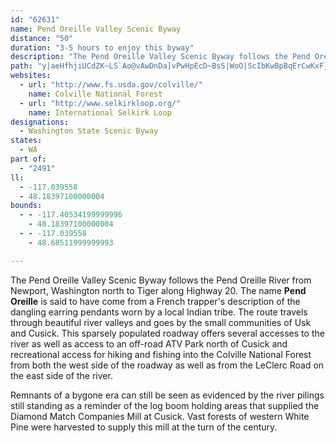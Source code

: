 ```yaml
---
id: "62631"
name: Pend Oreille Valley Scenic Byway
distance: "50"
duration: "3-5 hours to enjoy this byway"
description: "The Pend Oreille Valley Scenic Byway follows the Pend Oreille River from Newport, Washington north to Tiger along Highway 20. The route travels through beautiful river valleys and goes by the small communities of Usk and Cusick."
path: "y|aeHfhjiUCdZK~LS`Ao@vAwDnDa]vPwHpEcD~BsS|WoO|ScIbKwBpBqErCwKxF}EfByATaAA{ASiEyAmCGy@LyA`AyA~A}C`IcBzByDrCgDvCyEfEsB~BiCnEiAjCmA`Ey@rDi@pDoAjMsBx]iGvn@eG`k@mJtbAwAdNsCpZs@tBiR`vB}KzkAwHru@{Ip_AOxDEhHnAxa@J`RpAz_@ZdMsC`lA_@zJgAl_@QxMU`JyAvX}@lIyB|OcAlFiCxKsBzHeCbIkG`PqB~D{ChHyNtVsNvPyDrDiC~AwCdCiKpLiNrNiU~TmCbDeN|MeOhP{[h\\{NbN{YpQyO~I}]~SarCfaBmTpMiH~D}T|M{vCtdByCxAmCr@oC^{FRgY?exBf@gmAP_DRmA\\iw@t_@iHdD_IdEcW|LcExAgALmCJsDY{AYuJsDoBk@cBOsCLkHx@g\\lCmBMiC_@mT{EsF[oDHmAPmE`AqElBgC`BuCjCcAlAcIxKkBzB{B`B{CbAoERiDy@cCgAeKeHcAg@oAYiBYaENk`@dRwKnEcKxEiHrCoMfEiC`@cBKiAUmAq@uDaD}AaAs@We@EsSJ_@JiAz@sGrIw@x@oCjBgA^yV`FmJfA}C?mEQmEu@yC}@}w@cY_Ag@w@mAkBgGuFuS[{BMcBEoEKgAm@yEoAsFmBeGeAiEc@qCeA}KOeFGoFRyOCsAOcCkA{Hy@sDgGaRu@gDs@aEg@sGuBo^_A}LcBsLcC}LkFcR[kAeA_CcAeBy@gA}AsAkb@_\\gC}AiAc@sBi@e@G_\\mAkQe@iBLsFxBcARo@?mAQyC{@iBJy@Zo@j@i@x@gDfG_BjBoP|O}D`DoAr@sBv@uFx@{MxDyAl@}BlAiA|@}CtDeRvYeClEy@lBy^~dAiClNm@`C{@pCaBnDuBlC}A|AeSnRyCfBmCt@cCTwBIoAScCy@oPoJ}B_A_Cg@iCIyCRcCp@wShJeBjAgBdBmCrDiBfEcCpCaGdV{Rdu@w@jDaAtF}Cb\\mGzf@wBrRi@nDs@dDeAtDgCjG{ArCgZ~e@y@`Bs@fC{@jBaA`AkIpCiExDk@Zy@LcAA{JyBmAFq@n@gB|DsDdFmDxCk@LcAGsA]oQwHmCy@cC_@e]q@eBWkK{C}@E_EBq]zBk^nCgCh@gCtAi}@lv@kDzAsDfAqc@bGsAZaE~A_ElC}Ar@oCd@mAJwD]_FgAwG{@aFBwBVaOrDkeBh[eFfA{Af@iCdBcxAtnAo_Ahy@_EfDgJ~G{InFgK|EssA`f@uAj@u@l@"
websites:
  - url: "http://www.fs.usda.gov/colville/"
    name: Colville National Forest
  - url: "http://www.selkirkloop.org/"
    name: International Selkirk Loop
designations:
  - Washington State Scenic Byway
states:
  - WA
part of:
  - "2491"
ll:
  - -117.039558
  - 48.18397100000004
bounds:
  - - -117.40534199999996
    - 48.18397100000004
  - - -117.039558
    - 48.68511999999993

---
```


The Pend Oreille Valley Scenic Byway follows the Pend Oreille River from Newport, Washington north to Tiger along Highway 20. The name __Pend Oreille__ is said to have come from a French trapper's description of the dangling earring pendants worn by a local Indian tribe. The route travels through beautiful river valleys and goes by the small communities of Usk and Cusick. This sparsely populated roadway offers several accesses to the river as well as access to an off-road ATV Park north of Cusick and recreational access for hiking and fishing into the Colville National Forest from both the west side of the roadway as well as from the LeClerc Road on the east side of the river.

Remnants of a bygone era can still be seen as evidenced by the river pilings still standing as a reminder of the log boom holding areas that supplied the Diamond Match Companies Mill at Cusick. Vast forests of western White Pine were harvested to supply this mill at the turn of the century.
